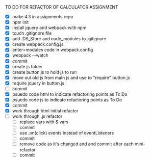 TO DO FOR REFACTOR OF CALCULATOR ASSIGNMENT
- [x] make 4.3 in assignments repo
- [x] npm init
- [x] install jquery and webpack with npm
- [x] touch .gitignore file
- [x] add .DS_Store and node_modules to .gitignore
- [x] create webpack.config.js
- [x] enter=modules code in webpack.config
- [x] webpack --watch
- [x] commit
- [x] create js folder
- [x] create button.js to hold js to run
- [x] move out old js from main js and use to "require" button.js
- [x] require jquery in button.js
- [ ] commit
- [x] psuedo code html to indicate refactoring points as To Do
- [x] psuedo code js to indicate refactoring points as To Do
- [x] commit
- [x] work through html initial refactor
- [ ] work through .js refactor
  - [ ] replace vars with $ vars
  - [ ] commit
  - [ ] use .on(click) events instead of eventListeners
  - [ ] commit
  - [ ] remove code as it's changed and and commit after each mini-refactor
  - [ ] commit
